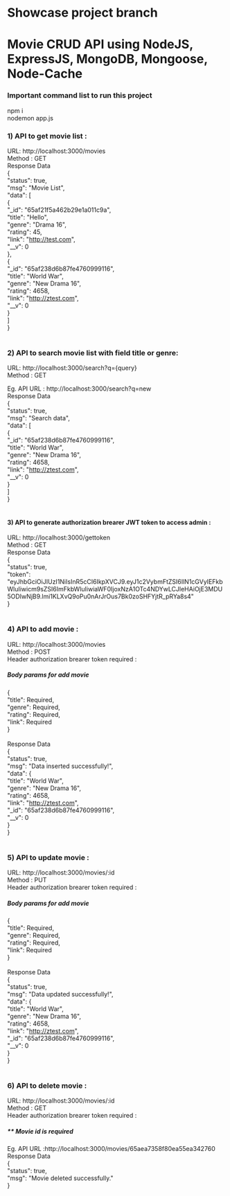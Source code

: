 # Showcase project branch
#
# Movie CRUD API using NodeJS, ExpressJS, MongoDB, Mongoose, Node-Cache 

### Important command list to run this project

npm i <br />
nodemon app.js <br />


### 1) API to get movie list : 
URL: http://localhost:3000/movies <br />
Method : GET <br />
Response Data <br />
{ <br />
    "status": true, <br />
    "msg": "Movie List", <br />
    "data": [ <br />
        { <br />
            "_id": "65af21f5a462b29e1a011c9a", <br />
            "title": "Hello", <br />
            "genre": "Drama 16", <br />
            "rating": 45, <br />
            "link": "http://test.com", <br />
            "__v": 0 <br />
        }, <br />
        { <br />
            "_id": "65af238d6b87fe4760999116", <br />
            "title": "World War", <br />
            "genre": "New Drama 16", <br />
            "rating": 4658, <br />
            "link": "http://ztest.com", <br />
            "__v": 0 <br />
        } <br />
    ] <br />
} <br /> <br />


### 2) API to search movie list with field title or genre: 
URL: http://localhost:3000/search?q={query} <br />
Method : GET <br />

Eg. API URL : http://localhost:3000/search?q=new <br /> 
Response Data <br />
{ <br />
    "status": true, <br />
    "msg": "Search data", <br />
    "data": [ <br />
        { <br />
            "_id": "65af238d6b87fe4760999116", <br />
            "title": "World War", <br />
            "genre": "New Drama 16", <br />
            "rating": 4658, <br />
            "link": "http://ztest.com", <br />
            "__v": 0 <br />
        } <br />
    ] <br />
} <br /> <br />


#### 3) API to generate authorization brearer JWT token to access admin : 
URL: http://localhost:3000/gettoken <br />
Method : GET <br />
Response Data <br />
{ <br />
    "status": true, <br />
    "token": "eyJhbGciOiJIUzI1NiIsInR5cCI6IkpXVCJ9.eyJ1c2VybmFtZSI6IlN1cGVyIEFkbWluIiwicm9sZSI6ImFkbWluIiwiaWF0IjoxNzA1OTc4NDYwLCJleHAiOjE3MDU5ODIwNjB9.lmi1KLXvQ9oPu0nArJrOus7Bk0zoSHFYjtR_pRYa8s4" <br />
} <br /> <br />


### 4) API to add movie : 
URL: http://localhost:3000/movies <br />
Method : POST <br />
Header authorization brearer token required : <br />
##### Body params for add movie  
{<br />
    "title": Required, <br />
    "genre": Required, <br />
    "rating": Required, <br />
    "link": Required <br />
}<br /><br />
Response Data <br />
{ <br />
    "status": true, <br />
    "msg": "Data inserted successfully!", <br />
    "data": { <br />
        "title": "World War", <br />
        "genre": "New Drama 16", <br />
        "rating": 4658, <br />
        "link": "http://ztest.com", <br />
        "_id": "65af238d6b87fe4760999116", <br />
        "__v": 0 <br />
    } <br />
} <br /> <br />


### 5) API to update movie : 
URL: http://localhost:3000/movies/:id <br />
Method : PUT <br />
Header authorization brearer token required : <br />
##### Body params for add movie  
{<br />
    "title": Required, <br />
    "genre": Required, <br />
    "rating": Required, <br />
    "link": Required <br />
}<br /><br />
Response Data <br />
{ <br />
    "status": true, <br />
    "msg": "Data updated successfully!", <br />
    "data": { <br />
        "title": "World War", <br />
        "genre": "New Drama 16", <br />
        "rating": 4658, <br />
        "link": "http://ztest.com", <br />
        "_id": "65af238d6b87fe4760999116", <br />
        "__v": 0 <br />
    } <br />
} <br /> <br />


### 6) API to delete movie : 
URL: http://localhost:3000/movies/:id <br />
Method : GET <br />
Header authorization brearer token required : 
##### ** Movie id is required
Eg. API URL :http://localhost:3000/movies/65aea7358f80ea55ea342760
Response Data <br />
{ <br />
    "status": true, <br />
    "msg": "Movie deleted successfully." <br />
} <br />



